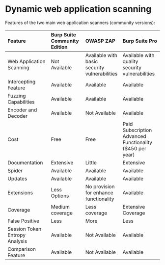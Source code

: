 # Dynamic web application scanning

Features of the two main web application scanners (community versions):

| Feature                           | Burp Suite<br>Community<br>Edition | OWASP ZAP                                           | Burp Suite Pro                                                 |
|:----------------------------------|:-----------------------------------|:----------------------------------------------------|:---------------------------------------------------------------|
| Web Application Scanning          | Not Available                      | Available with<br>basic security<br>vulnerabilities | Available with<br>quality security<br>vulnerabilities          |
| Intercepting Feature              | Available                          | Available                                           | Available                                                      |
| Fuzzing Capabilities              | Available                          | Available                                           | Available                                                      |
| Encoder and Decoder               | Available                          | Not Available                                       | Available                                                      |
| Cost                              | Free                               | Free                                                | Paid Subscription<br>Advanced Functionality<br>($450 per year) |
| Documentation                     | Extensive                          | Little                                              | Extensive                                                      |
| Spider                            | Available                          | Available                                           | Available                                                      |
| Updates                           | Available                          | Available                                           | Available                                                      |
| Extensions                        | Less Options                       | No provision<br>for enhance<br>functionality        | Available                                                      |
| Coverage                          | Medium coverage                    | Less coverage                                       | Extensive Coverage                                             |
| False Positive                    | Less                               | More                                                | Less                                                           |
| Session Token<br>Entropy Analysis | Available                          | Not Available                                       | Available                                                      |
| Comparison Feature                | Available                          | Not Available                                       | Available                                                      |
